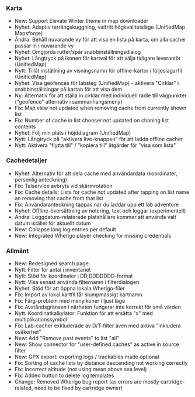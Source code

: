 ### Karta
- New: Support Elevate Winter theme in map downloader
- Nyhet: Adaptiv terrängskuggning, valfritt högkvalitetsläge (UnifiedMap Mapsforge)
- Ändra: Behåll nuvarande vy för att visa en lista på karta, om alla cacher passar in i nuvarande vy
- Nyhet: Omgjorda rutter/spår snabbinställningsdialog
- Nyhet: Långtryck på ikonen för kartval för att välja tidigare leverantör (UnifiedMap)
- Nytt: Tillåt inställning av visningsnamn för offline-kartor i följeslagarfil (UnifiedMap)
- Nyhet: Visa geofences för labsteg (UnifiedMap) - aktivera "Cirklar" i snabbinställningar på kartan för att visa dem
- Ny: Alternativ för att ställa in cirklar med individuell radie till vägpunkter ("geofence" alternativ i sammanhangsmeny)
- Fix: Map view not updated when removing cache from currently shown list
- Fix: Number of cache in list chooser not updated on chaning list contents
- Nyhet: Följ min plats i höjddiagram (UnifiedMap)
- Nytt: Långtryck på "aktivera live-knappen" för att ladda offline cacher
- Nytt: Aktivera "flytta till" / "kopiera till" åtgärder för "visa som lista"

### Cachedetaljer
- Nyhet: Alternativ för att dela cache med användardata (koordinater, personlig anteckning)
- Fix: Talservice avbryts vid skärmrotation
- Fix: Cache details: Lists for cache not updated after tapping on list name an removing that cache from that list
- Fix: Användaranteckning tappas när du laddar upp ett lab adventure
- Nyhet: Offline-översättning av notering, text och loggar (experimentell)
- Ändra: Loggdatum-relaterade platshållare kommer att använda valt datum istället för aktuellt datum
- New: Collapse long log entries per default
- New: Integrated Wherigo player checking for missing credentials

### Allmänt
- New: Redesigned search page
- Nytt: Filter för antal i inventariet
- Nytt: Stöd för koordinater i DD,DDDDDDD-format
- Nytt: Visa senast använda filternamn i filterdialogen
- Nyhet: Stöd för att öppna lokala Wherigo-filer
- Fix: Import av lokal kartfil får slumpmässigt kartnamn
- Fix: Färg-problem med menyikoner i ljust läge
- Fix: Avståndsgränsen i närheten fungerar inte korrekt för små värden
- Nytt: Koordinatkalkylator: Funktion för att ersätta "x" med multiplikationssymbol
- Fix: Lab-cacher exkluderade av D/T-filter även med aktiva "inkludera osäkerhet"
- New: Add "Remove past events" to list "all"
- New: Show connector for "user-defined caches" as active in source filter
- New: GPX export: exporting logs / trackables made optional
- Fix: Sorting of cache lists by distance descending not working correctly
- Fix: Incorrect altitude (not using mean above sea level)
- Fix: Added button to delete log templates
- Change: Removed Wherigo bug report (as errors are mostly cartridge-related, need to be fixed by cartridge owner)
